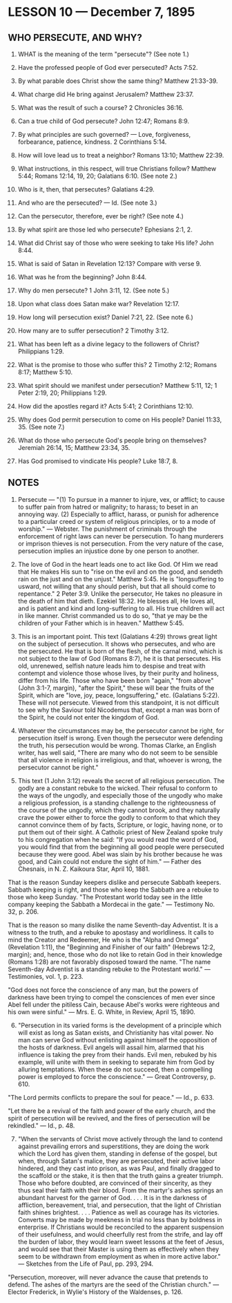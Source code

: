# LESSON 10 — December 7, 1895

## WHO PERSECUTE, AND WHY?

1. WHAT is the meaning of the term "persecute"? (See note 1.)

2. Have the professed people of God ever persecuted? Acts 7:52.

3. By what parable does Christ show the same thing? Matthew 21:33-39.

4. What charge did He bring against Jerusalem? Matthew 23:37.

5. What was the result of such a course? 2 Chronicles 36:16.

6. Can a true child of God persecute? John 12:47; Romans 8:9.

7. By what principles are such governed? — Love, forgiveness, forbearance, patience, kindness. 2 Corinthians 5:14.

8. How will love lead us to treat a neighbor? Romans 13:10; Matthew 22:39.

9. What instructions, in this respect, will true Christians follow? Matthew 5:44; Romans 12:14, 19, 20; Galatians 6:10. (See note 2.)

10. Who is it, then, that persecutes? Galatians 4:29.

11. And who are the persecuted? — Id. (See note 3.)

12. Can the persecutor, therefore, ever be right? (See note 4.)

13. By what spirit are those led who persecute? Ephesians 2:1, 2.

14. What did Christ say of those who were seeking to take His life? John 8:44.

15. What is said of Satan in Revelation 12:13? Compare with verse 9.

16. What was he from the beginning? John 8:44.

17. Why do men persecute? 1 John 3:11, 12. (See note 5.)

18. Upon what class does Satan make war? Revelation 12:17.

19. How long will persecution exist? Daniel 7:21, 22. (See note 6.)

20. How many are to suffer persecution? 2 Timothy 3:12.

21. What has been left as a divine legacy to the followers of Christ? Philippians 1:29.

22. What is the promise to those who suffer this? 2 Timothy 2:12; Romans 8:17; Matthew 5:10.

23. What spirit should we manifest under persecution? Matthew 5:11, 12; 1 Peter 2:19, 20; Philippians 1:29.

24. How did the apostles regard it? Acts 5:41; 2 Corinthians 12:10.

25. Why does God permit persecution to come on His people? Daniel 11:33, 35. (See note 7.)

26. What do those who persecute God's people bring on themselves? Jeremiah 26:14, 15; Matthew 23:34, 35.

27. Has God promised to vindicate His people? Luke 18:7, 8.

## NOTES

1. Persecute — "(1) To pursue in a manner to injure, vex, or afflict; to cause to suffer pain from hatred or malignity; to harass; to beset in an annoying way. (2) Especially to afflict, harass, or punish for adherence to a particular creed or system of religious principles, or to a mode of worship." — Webster. The punishment of criminals through the enforcement of right laws can never be persecution. To hang murderers or imprison thieves is not persecution. From the very nature of the case, persecution implies an injustice done by one person to another.

2. The love of God in the heart leads one to act like God. Of Him we read that He makes His sun to "rise on the evil and on the good, and sendeth rain on the just and on the unjust." Matthew 5:45. He is "longsuffering to usward, not willing that any should perish, but that all should come to repentance." 2 Peter 3:9. Unlike the persecutor, He takes no pleasure in the death of him that dieth. Ezekiel 18:32. He blesses all, He loves all, and is patient and kind and long-suffering to all. His true children will act in like manner. Christ commanded us to do so, "that ye may be the children of your Father which is in heaven." Matthew 5:45.

3. This is an important point. This text (Galatians 4:29) throws great light on the subject of persecution. It shows who persecutes, and who are the persecuted. He that is born of the flesh, of the carnal mind, which is not subject to the law of God (Romans 8:7), he it is that persecutes. His old, unrenewed, selfish nature leads him to despise and treat with contempt and violence those whose lives, by their purity and holiness, differ from his life. Those who have been born "again," "from above" (John 3:1-7, margin), "after the Spirit," these will bear the fruits of the Spirit, which are "love, joy, peace, longsuffering," etc. (Galatians 5:22). These will not persecute. Viewed from this standpoint, it is not difficult to see why the Saviour told Nicodemus that, except a man was born of the Spirit, he could not enter the kingdom of God.

4. Whatever the circumstances may be, the persecutor cannot be right, for persecution itself is wrong. Even though the persecutor were defending the truth, his persecution would be wrong. Thomas Clarke, an English writer, has well said, "There are many who do not seem to be sensible that all violence in religion is irreligious, and that, whoever is wrong, the persecutor cannot be right."

5. This text (1 John 3:12) reveals the secret of all religious persecution. The godly are a constant rebuke to the wicked. Their refusal to conform to the ways of the ungodly, and especially those of the ungodly who make a religious profession, is a standing challenge to the righteousness of the course of the ungodly, which they cannot brook, and they naturally crave the power either to force the godly to conform to that which they cannot convince them of by facts, Scripture, or logic, having none, or to put them out of their sight. A Catholic priest of New Zealand spoke truly to his congregation when he said: "If you would read the word of God, you would find that from the beginning all good people were persecuted because they were good. Abel was slain by his brother because he was good, and Cain could not endure the sight of him." — Father des Chesnais, in N. Z. Kaikoura Star, April 10, 1881.

That is the reason Sunday keepers dislike and persecute Sabbath keepers. Sabbath keeping is right, and those who keep the Sabbath are a rebuke to those who keep Sunday. "The Protestant world today see in the little company keeping the Sabbath a Mordecai in the gate." — Testimony No. 32, p. 206.

That is the reason so many dislike the name Seventh-day Adventist. It is a witness to the truth, and a rebuke to apostasy and worldliness. It calls to mind the Creator and Redeemer, He who is the "Alpha and Omega" (Revelation 1:11), the "Beginning and Finisher of our faith" (Hebrews 12:2, margin); and, hence, those who do not like to retain God in their knowledge (Romans 1:28) are not favorably disposed toward the name. "The name Seventh-day Adventist is a standing rebuke to the Protestant world." — Testimonies, vol. 1, p. 223.

"God does not force the conscience of any man, but the powers of darkness have been trying to compel the consciences of men ever since Abel fell under the pitiless Cain, because Abel's works were righteous and his own were sinful." — Mrs. E. G. White, in Review, April 15, 1890.

6. "Persecution in its varied forms is the development of a principle which will exist as long as Satan exists, and Christianity has vital power. No man can serve God without enlisting against himself the opposition of the hosts of darkness. Evil angels will assail him, alarmed that his influence is taking the prey from their hands. Evil men, rebuked by his example, will unite with them in seeking to separate him from God by alluring temptations. When these do not succeed, then a compelling power is employed to force the conscience." — Great Controversy, p. 610.

"The Lord permits conflicts to prepare the soul for peace." — Id., p. 633.

"Let there be a revival of the faith and power of the early church, and the spirit of persecution will be revived, and the fires of persecution will be rekindled." — Id., p. 48.

7. "When the servants of Christ move actively through the land to contend against prevailing errors and superstitions, they are doing the work which the Lord has given them, standing in defense of the gospel, but when, through Satan's malice, they are persecuted, their active labor hindered, and they cast into prison, as was Paul, and finally dragged to the scaffold or the stake, it is then that the truth gains a greater triumph. Those who before doubted, are convinced of their sincerity, as they thus seal their faith with their blood. From the martyr's ashes springs an abundant harvest for the garner of God. . . . It is in the darkness of affliction, bereavement, trial, and persecution, that the light of Christian faith shines brightest. . . . Patience as well as courage has its victories. Converts may be made by meekness in trial no less than by boldness in enterprise. If Christians would be reconciled to the apparent suspension of their usefulness, and would cheerfully rest from the strife, and lay off the burden of labor, they would learn sweet lessons at the feet of Jesus, and would see that their Master is using them as effectively when they seem to be withdrawn from employment as when in more active labor." — Sketches from the Life of Paul, pp. 293, 294.

"Persecution, moreover, will never advance the cause that pretends to defend. The ashes of the martyrs are the seed of the Christian church." — Elector Frederick, in Wylie's History of the Waldenses, p. 126.